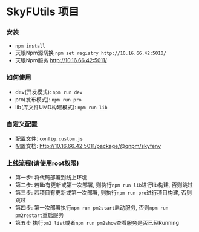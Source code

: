 # SkyFUtils 项目

### 安装
* `npm install`
* 天眼Npm源切换 `npm set registry http://10.16.66.42:5010/`
* 天眼Npm服务 http://10.16.66.42:5011/

### 如何使用
* dev(开发模式): `npm run dev`
* pro(发布模式): `npm run pro`
* lib(库文件UMD构建模式): `npm run lib`

### 自定义配置
* 配置文件: `config.custom.js`
* 配置文档: http://10.16.66.42:5011/package/@qnpm/skyfenv

### 上线流程(请使用root权限)
* 第一步: 将代码部署到线上环境
* 第二步: 若lib有更新或第一次部署, 则执行`npm run lib`进行lib构建, 否则跳过
* 第三步: 若项目有更新或第一次部署, 则执行`npm run pro`进行项目构建, 否则跳过
* 第四步: 第一次部署执行`npm run pm2start`启动服务, 否则`npm run pm2restart`重启服务
* 第五步  执行`pm2 list`或者`npm run pm2show`查看服务是否已经Running
